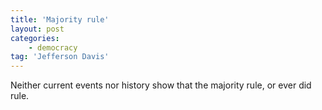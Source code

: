 ```yaml
---
title: 'Majority rule'
layout: post
categories:
    - democracy
tag: 'Jefferson Davis'
---
```


Neither current events nor history show that the majority rule, or ever did rule.